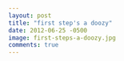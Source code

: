 ```yaml
---
layout: post
title: "first step's a doozy"
date: 2012-06-25 -0500
image: first-steps-a-doozy.jpg
comments: true
---
```



